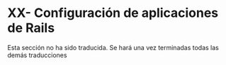 # XX- Configuración de aplicaciones de Rails

Esta sección no ha sido traducida. Se hará una vez terminadas todas las demás traducciones

